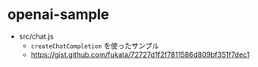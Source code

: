 # openai-sample

- src/chat.js
  - `createChatCompletion` を使ったサンプル 
  - https://gist.github.com/fukata/72727d1f2f7811586d809bf351f7dec1